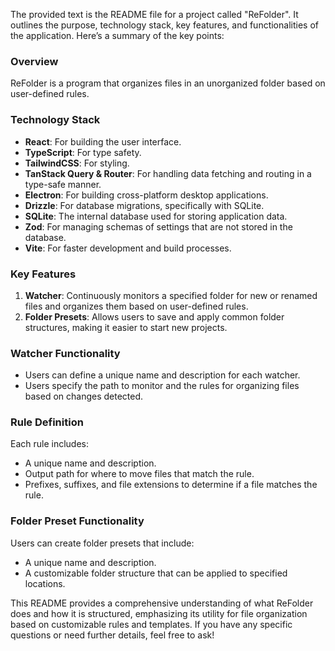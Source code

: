 The provided text is the README file for a project called "ReFolder". It outlines the purpose, technology stack, key features, and functionalities of the application. Here’s a summary of the key points:

### Overview
ReFolder is a program that organizes files in an unorganized folder based on user-defined rules.

### Technology Stack
- **React**: For building the user interface.
- **TypeScript**: For type safety.
- **TailwindCSS**: For styling.
- **TanStack Query & Router**: For handling data fetching and routing in a type-safe manner.
- **Electron**: For building cross-platform desktop applications.
- **Drizzle**: For database migrations, specifically with SQLite.
- **SQLite**: The internal database used for storing application data.
- **Zod**: For managing schemas of settings that are not stored in the database.
- **Vite**: For faster development and build processes.

### Key Features
1. **Watcher**: Continuously monitors a specified folder for new or renamed files and organizes them based on user-defined rules.
2. **Folder Presets**: Allows users to save and apply common folder structures, making it easier to start new projects.

### Watcher Functionality
- Users can define a unique name and description for each watcher.
- Users specify the path to monitor and the rules for organizing files based on changes detected.

### Rule Definition
Each rule includes:
- A unique name and description.
- Output path for where to move files that match the rule.
- Prefixes, suffixes, and file extensions to determine if a file matches the rule.

### Folder Preset Functionality
Users can create folder presets that include:
- A unique name and description.
- A customizable folder structure that can be applied to specified locations.

This README provides a comprehensive understanding of what ReFolder does and how it is structured, emphasizing its utility for file organization based on customizable rules and templates. If you have any specific questions or need further details, feel free to ask!